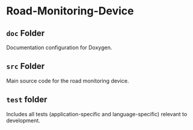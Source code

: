 # Road-Monitoring-Device

## `doc` Folder

Documentation configuration for Doxygen.

## `src` Folder

Main source code for the road monitoring device.

## `test` folder

Includes all tests (application-specific and language-specific) relevant to development.